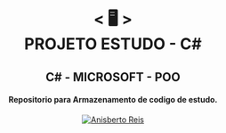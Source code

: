 <h1 align="center">
    < 🖥️ > <br>
PROJETO ESTUDO - C#
</h1>
    <h2 align="center">
      C# - MICROSOFT - POO
    </h2>
<h4 align="center">
Repositorio para Armazenamento de codigo de estudo.
</h4>
<p align="center">
  <a href="https://github.com/anisberto">
    <img alt="Anisberto Reis" src="https://img.shields.io/badge/Anisberto Reis-DEV-blue">
  </a>
</p>
<br>

